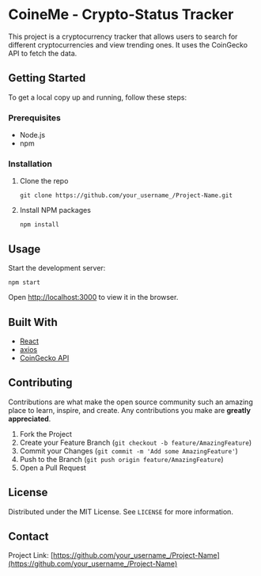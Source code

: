 # CoineMe - Crypto-Status Tracker

This project is a cryptocurrency tracker that allows users to search for different cryptocurrencies and view trending ones. It uses the CoinGecko API to fetch the data.

## Getting Started

To get a local copy up and running, follow these steps:

### Prerequisites

- Node.js
- npm

### Installation

1. Clone the repo
   ```
   git clone https://github.com/your_username_/Project-Name.git
   ```
2. Install NPM packages
   ```
   npm install
   ```

## Usage

Start the development server:

```
npm start
```

Open [http://localhost:3000](http://localhost:3000) to view it in the browser.

## Built With

- [React](https://reactjs.org/)
- [axios](https://github.com/axios/axios)
- [CoinGecko API](https://www.coingecko.com/api/documentation)

## Contributing

Contributions are what make the open source community such an amazing place to learn, inspire, and create. Any contributions you make are **greatly appreciated**.

1. Fork the Project
2. Create your Feature Branch (`git checkout -b feature/AmazingFeature`)
3. Commit your Changes (`git commit -m 'Add some AmazingFeature'`)
4. Push to the Branch (`git push origin feature/AmazingFeature`)
5. Open a Pull Request

## License

Distributed under the MIT License. See `LICENSE` for more information.

## Contact

Project Link: [https://github.com/your_username_/Project-Name](https://github.com/your_username_/Project-Name)